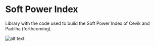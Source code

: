 # Soft Power Index 
Library with the code used to build the Soft Power Index of Cevik and Padilha (forthcoming).
 
 ![alt text](https://ps.w.org/under-construction-maintenance-mode/assets/icon-128x128.png?rev=1606963)
